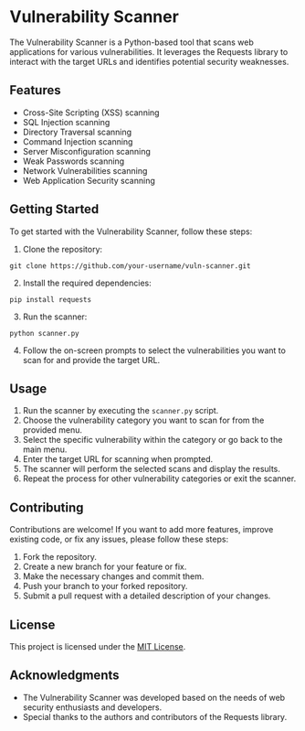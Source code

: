 <!DOCTYPE html>
<html>

<body>

  <h1>Vulnerability Scanner</h1>

  <p>The Vulnerability Scanner is a Python-based tool that scans web applications for various vulnerabilities. It leverages the Requests library to interact with the target URLs and identifies potential security weaknesses.</p>

  <h2>Features</h2>

  <ul>
    <li>Cross-Site Scripting (XSS) scanning</li>
    <li>SQL Injection scanning</li>
    <li>Directory Traversal scanning</li>
    <li>Command Injection scanning</li>
    <li>Server Misconfiguration scanning</li>
    <li>Weak Passwords scanning</li>
    <li>Network Vulnerabilities scanning</li>
    <li>Web Application Security scanning</li>
  </ul>

  <h2>Getting Started</h2>

  <p>To get started with the Vulnerability Scanner, follow these steps:</p>

  <ol>
    <li>Clone the repository:</li>
  </ol>

  <pre><code>git clone https://github.com/your-username/vuln-scanner.git</code></pre>

  <ol start="2">
    <li>Install the required dependencies:</li>
  </ol>

  <pre><code>pip install requests</code></pre>

  <ol start="3">
    <li>Run the scanner:</li>
  </ol>

  <pre><code>python scanner.py</code></pre>

  <ol start="4">
    <li>Follow the on-screen prompts to select the vulnerabilities you want to scan for and provide the target URL.</li>
  </ol>

  <h2>Usage</h2>

  <ol>
    <li>Run the scanner by executing the <code>scanner.py</code> script.</li>
    <li>Choose the vulnerability category you want to scan for from the provided menu.</li>
    <li>Select the specific vulnerability within the category or go back to the main menu.</li>
    <li>Enter the target URL for scanning when prompted.</li>
    <li>The scanner will perform the selected scans and display the results.</li>
    <li>Repeat the process for other vulnerability categories or exit the scanner.</li>
  </ol>

  <h2>Contributing</h2>

  <p>Contributions are welcome! If you want to add more features, improve existing code, or fix any issues, please follow these steps:</p>

  <ol>
    <li>Fork the repository.</li>
    <li>Create a new branch for your feature or fix.</li>
    <li>Make the necessary changes and commit them.</li>
    <li>Push your branch to your forked repository.</li>
    <li>Submit a pull request with a detailed description of your changes.</li>
  </ol>

  <h2>License</h2>

  <p>This project is licensed under the <a href="LICENSE">MIT License</a>.</p>

  <h2>Acknowledgments</h2>

  <ul>
    <li>The Vulnerability Scanner was developed based on the needs of web security enthusiasts and developers.</li>
    <li>Special thanks to the authors and contributors of the Requests library.</li>
  </ul>

</body>

</html>
